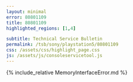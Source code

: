 ```yaml
---
layout: minimal
error: 80801109
title: 80801109
highlighted_regions: [1,4]

subtitle: Technical Service Bulletin
permalink: /tsb/sony/playstation5/80801109
css: /assets/css/highlight_page.css
js: /assets/js/consoleservicetool.js
---
```


{% include_relative MemoryInterfaceError.md %}
